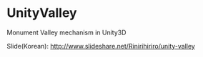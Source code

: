 UnityValley
===========

Monument Valley mechanism in Unity3D

Slide(Korean): http://www.slideshare.net/Rinirihiriro/unity-valley
